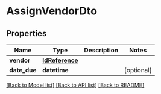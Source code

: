 # AssignVendorDto

## Properties
Name | Type | Description | Notes
------------ | ------------- | ------------- | -------------
**vendor** | [**IdReference**](IdReference.md) |  | 
**date_due** | **datetime** |  | [optional] 

[[Back to Model list]](../README.md#documentation-for-models) [[Back to API list]](../README.md#documentation-for-api-endpoints) [[Back to README]](../README.md)


